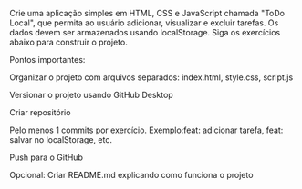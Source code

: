 Crie uma aplicação simples em HTML, CSS e JavaScript chamada "ToDo Local", que permita ao usuário adicionar, visualizar e excluir tarefas.
Os dados devem ser armazenados usando localStorage. Siga os exercícios abaixo para construir o projeto.

Pontos importantes:

Organizar o projeto com arquivos separados: index.html, style.css, script.js

Versionar o projeto usando GitHub Desktop

Criar repositório

Pelo menos 1 commits por exercício. Exemplo:feat: adicionar tarefa, feat: salvar no localStorage, etc.

Push para o GitHub

Opcional: Criar README.md explicando como funciona o projeto
